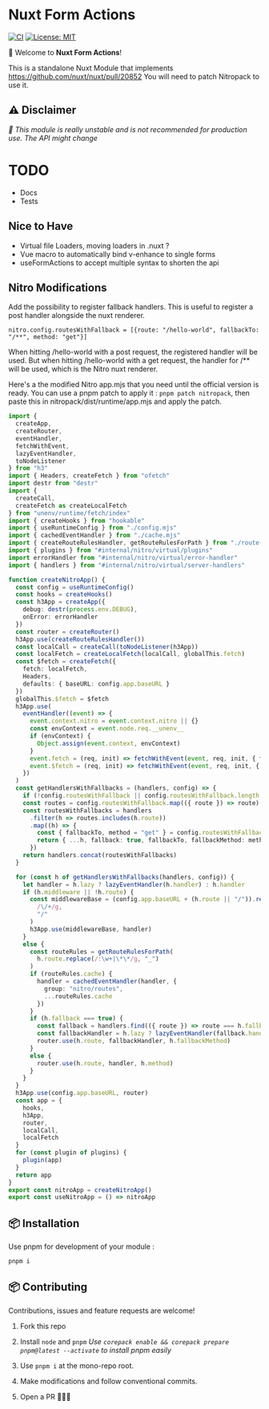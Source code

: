 # Nuxt Form Actions

[![CI](https://github.com/Hebilicious/form-actions-nuxt/actions/workflows/ci.yaml/badge.svg)](https://github.com/Hebilicious/form-actions-nuxt/actions/workflows/ci.yaml)
[![License: MIT](https://img.shields.io/badge/License-MIT-yellow.svg)](https://opensource.org/licenses/MIT)

🚀 Welcome to __Nuxt Form Actions__!  

This is a standalone Nuxt Module that implements https://github.com/nuxt/nuxt/pull/20852
You will need to patch Nitropack to use it.


## ⚠️ Disclaimer

_🧪 This module is really unstable and is not recommended for production use. The API might change_

# TODO

- Docs
- Tests

## Nice to Have

- Virtual file Loaders, moving loaders in .nuxt ?
- Vue macro to automatically bind v-enhance to single forms
- useFormActions to accept multiple syntax to shorten the api

## Nitro Modifications

Add the possibility to register fallback handlers. This is useful to register a post handler alongside the nuxt renderer.

`nitro.config.routesWithFallback = [{route: "/hello-world", fallbackTo: "/**", method: "get"}]`

When hitting /hello-world with a post request, the registered handler will be used.
But when hitting /hello-world with a get request, the handler for /** will be used, which is the Nitro nuxt renderer.


Here's a the modified Nitro app.mjs that you need until the official version is ready.
You can use a pnpm patch to apply it : `pnpm patch nitropack`, then paste this in nitropack/dist/runtime/app.mjs
and apply the patch.

```ts
import {
  createApp,
  createRouter,
  eventHandler,
  fetchWithEvent,
  lazyEventHandler,
  toNodeListener
} from "h3"
import { Headers, createFetch } from "ofetch"
import destr from "destr"
import {
  createCall,
  createFetch as createLocalFetch
} from "unenv/runtime/fetch/index"
import { createHooks } from "hookable"
import { useRuntimeConfig } from "./config.mjs"
import { cachedEventHandler } from "./cache.mjs"
import { createRouteRulesHandler, getRouteRulesForPath } from "./route-rules.mjs"
import { plugins } from "#internal/nitro/virtual/plugins"
import errorHandler from "#internal/nitro/virtual/error-handler"
import { handlers } from "#internal/nitro/virtual/server-handlers"

function createNitroApp() {
  const config = useRuntimeConfig()
  const hooks = createHooks()
  const h3App = createApp({
    debug: destr(process.env.DEBUG),
    onError: errorHandler
  })
  const router = createRouter()
  h3App.use(createRouteRulesHandler())
  const localCall = createCall(toNodeListener(h3App))
  const localFetch = createLocalFetch(localCall, globalThis.fetch)
  const $fetch = createFetch({
    fetch: localFetch,
    Headers,
    defaults: { baseURL: config.app.baseURL }
  })
  globalThis.$fetch = $fetch
  h3App.use(
    eventHandler((event) => {
      event.context.nitro = event.context.nitro || {}
      const envContext = event.node.req.__unenv__
      if (envContext) {
        Object.assign(event.context, envContext)
      }
      event.fetch = (req, init) => fetchWithEvent(event, req, init, { fetch: localFetch })
      event.$fetch = (req, init) => fetchWithEvent(event, req, init, { fetch: $fetch })
    })
  )
  const getHandlersWithFallbacks = (handlers, config) => {
    if (!config.routesWithFallback || config.routesWithFallback.length === 0) return handlers
    const routes = config.routesWithFallback.map(({ route }) => route)
    const routesWithFallbacks = handlers
      .filter(h => routes.includes(h.route))
      .map((h) => {
        const { fallbackTo, method = "get" } = config.routesWithFallback.find(({ route }) => route === h.route)
        return { ...h, fallback: true, fallbackTo, fallbackMethod: method }
      })
    return handlers.concat(routesWithFallbacks)
  }

  for (const h of getHandlersWithFallbacks(handlers, config)) {
    let handler = h.lazy ? lazyEventHandler(h.handler) : h.handler
    if (h.middleware || !h.route) {
      const middlewareBase = (config.app.baseURL + (h.route || "/")).replace(
        /\/+/g,
        "/"
      )
      h3App.use(middlewareBase, handler)
    }
    else {
      const routeRules = getRouteRulesForPath(
        h.route.replace(/:\w+|\*\*/g, "_")
      )
      if (routeRules.cache) {
        handler = cachedEventHandler(handler, {
          group: "nitro/routes",
          ...routeRules.cache
        })
      }
      if (h.fallback === true) {
        const fallback = handlers.find(({ route }) => route === h.fallbackTo)
        const fallbackHandler = h.lazy ? lazyEventHandler(fallback.handler) : fallback.handler
        router.use(h.route, fallbackHandler, h.fallbackMethod)
      }
      else {
        router.use(h.route, handler, h.method)
      }
    }
  }
  h3App.use(config.app.baseURL, router)
  const app = {
    hooks,
    h3App,
    router,
    localCall,
    localFetch
  }
  for (const plugin of plugins) {
    plugin(app)
  }
  return app
}
export const nitroApp = createNitroApp()
export const useNitroApp = () => nitroApp
  ```


## 📦 Installation

Use pnpm for development of your module :

```bash
pnpm i 
```


## 📦 Contributing

Contributions, issues and feature requests are welcome!

1. Fork this repo

2. Install `node` and `pnpm` _Use `corepack enable && corepack prepare pnpm@latest --activate` to install pnpm easily_

3. Use `pnpm i` at the mono-repo root.

4. Make modifications and follow conventional commits.

5. Open a PR 🚀🚀🚀
